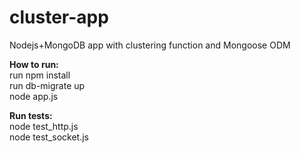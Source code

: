 # cluster-app
Nodejs+MongoDB app with clustering function and Mongoose ODM

**How to run:** <br />
run npm install <br />
run db-migrate up <br />
node app.js

**Run tests:** <br />
node test_http.js <br />
node test_socket.js
